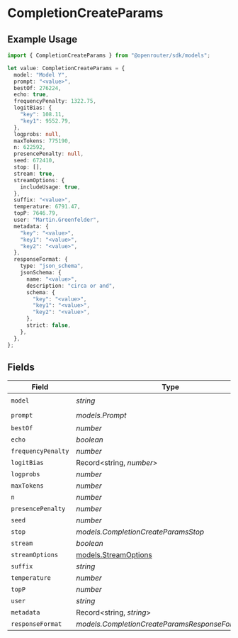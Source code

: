 # CompletionCreateParams

## Example Usage

```typescript
import { CompletionCreateParams } from "@openrouter/sdk/models";

let value: CompletionCreateParams = {
  model: "Model Y",
  prompt: "<value>",
  bestOf: 276224,
  echo: true,
  frequencyPenalty: 1322.75,
  logitBias: {
    "key": 108.11,
    "key1": 9552.79,
  },
  logprobs: null,
  maxTokens: 775190,
  n: 622592,
  presencePenalty: null,
  seed: 672410,
  stop: [],
  stream: true,
  streamOptions: {
    includeUsage: true,
  },
  suffix: "<value>",
  temperature: 6791.47,
  topP: 7646.79,
  user: "Martin.Greenfelder",
  metadata: {
    "key": "<value>",
    "key1": "<value>",
    "key2": "<value>",
  },
  responseFormat: {
    type: "json_schema",
    jsonSchema: {
      name: "<value>",
      description: "circa or and",
      schema: {
        "key": "<value>",
        "key1": "<value>",
        "key2": "<value>",
      },
      strict: false,
    },
  },
};
```

## Fields

| Field                                              | Type                                               | Required                                           | Description                                        |
| -------------------------------------------------- | -------------------------------------------------- | -------------------------------------------------- | -------------------------------------------------- |
| `model`                                            | *string*                                           | :heavy_check_mark:                                 | N/A                                                |
| `prompt`                                           | *models.Prompt*                                    | :heavy_check_mark:                                 | N/A                                                |
| `bestOf`                                           | *number*                                           | :heavy_minus_sign:                                 | N/A                                                |
| `echo`                                             | *boolean*                                          | :heavy_minus_sign:                                 | N/A                                                |
| `frequencyPenalty`                                 | *number*                                           | :heavy_minus_sign:                                 | N/A                                                |
| `logitBias`                                        | Record<string, *number*>                           | :heavy_minus_sign:                                 | N/A                                                |
| `logprobs`                                         | *number*                                           | :heavy_minus_sign:                                 | N/A                                                |
| `maxTokens`                                        | *number*                                           | :heavy_minus_sign:                                 | N/A                                                |
| `n`                                                | *number*                                           | :heavy_minus_sign:                                 | N/A                                                |
| `presencePenalty`                                  | *number*                                           | :heavy_minus_sign:                                 | N/A                                                |
| `seed`                                             | *number*                                           | :heavy_minus_sign:                                 | N/A                                                |
| `stop`                                             | *models.CompletionCreateParamsStop*                | :heavy_minus_sign:                                 | N/A                                                |
| `stream`                                           | *boolean*                                          | :heavy_minus_sign:                                 | N/A                                                |
| `streamOptions`                                    | [models.StreamOptions](../models/streamoptions.md) | :heavy_minus_sign:                                 | N/A                                                |
| `suffix`                                           | *string*                                           | :heavy_minus_sign:                                 | N/A                                                |
| `temperature`                                      | *number*                                           | :heavy_minus_sign:                                 | N/A                                                |
| `topP`                                             | *number*                                           | :heavy_minus_sign:                                 | N/A                                                |
| `user`                                             | *string*                                           | :heavy_minus_sign:                                 | N/A                                                |
| `metadata`                                         | Record<string, *string*>                           | :heavy_minus_sign:                                 | N/A                                                |
| `responseFormat`                                   | *models.CompletionCreateParamsResponseFormatUnion* | :heavy_minus_sign:                                 | N/A                                                |